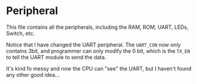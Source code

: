 Peripheral
===

This file contains all the peripherals, including the RAM, ROM, UART, LEDs, Switch, etc.

Notice that I have changed the UART peripheral. The `UART_CON` now only contains 3bit, and programmer can only modify the 0 bit, which is the `TX_EN` to tell the UART module to send the data.

It's kind fo messy and now the CPU can "see" the UART, but I haven't found any other good idea...
